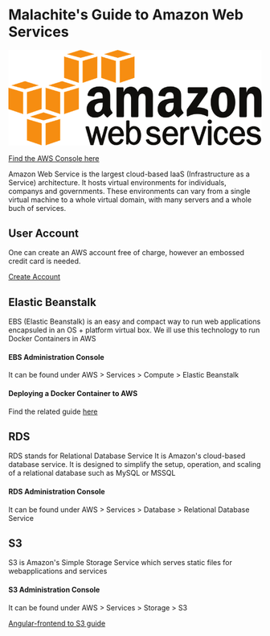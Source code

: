 # Malachite's Guide to Amazon Web Services

[<img src="Images/aws-amazon-web-services-logo.png">](https://aws.amazon.com/)

[Find the AWS Console here](https://aws.amazon.com/console)

Amazon Web Service is the largest cloud-based IaaS (Infrastructure as a Service) architecture. It hosts virtual environments for individuals, companys and governments. These environments can vary from a single virtual machine to a whole virtual domain, with many servers and a
whole buch of services.


## User Account

One can create an AWS account free of charge, however an embossed credit card is needed.

[Create Account](https://portal.aws.amazon.com/billing/signup#/start)


## Elastic Beanstalk

EBS (Elastic Beanstalk) is an easy and compact way to run web applications encapsuled in
an OS + platform virtual box. We ill use this technology to run Docker Containers in AWS

#### EBS Administration Console 

It can be found under AWS > Services > Compute > Elastic Beanstalk

#### Deploying a Docker Container to AWS

Find the related guide [here](aws_setup.md)

## RDS

RDS stands for Relational Database Service It is Amazon's cloud-based database service. 
It is designed to simplify the setup, operation, and scaling of a relational database 
such as MySQL or MSSQL

#### RDS Administration Console 

It can be found under AWS > Services > Database > Relational Database Service


## S3

S3 is Amazon's Simple Storage Service which serves static files for webapplications and services

#### S3 Administration Console

It can be found under AWS > Services > Storage > S3

[Angular-frontend to S3 guide](Angular_Frontend_DevOps.md)
